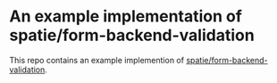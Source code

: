 
# An example implementation of spatie/form-backend-validation

This repo contains an example implemention of [spatie/form-backend-validation](https://github.com/spatie/form-backend-validation).